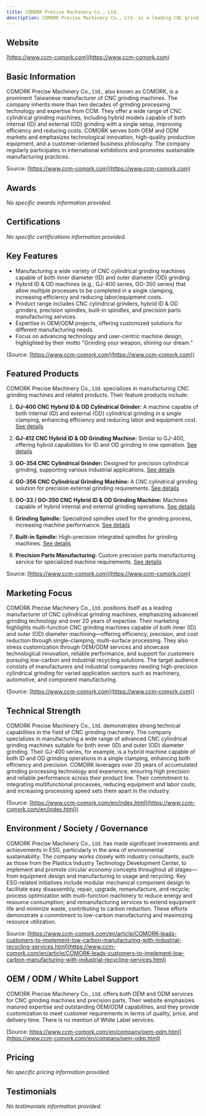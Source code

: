 ```yaml
---
title: COMORK Precise Machinery Co., Ltd.
description: COMORK Precise Machinery Co., Ltd. is a leading CNC grinding machine manufacturer from Taiwan, specializing in the production of CNC cylindrical grinders for both inner and outer diameter applications. With over 20 years of precision grinding technology experience, COMORK provides innovative hybrid grinding solutions for enhanced efficiency and cost-effectiveness.
---
```


## Website

[https://www.ccm-comork.com](https://www.ccm-comork.com)

## Basic Information

COMORK Precise Machinery Co., Ltd., also known as COMORK, is a prominent Taiwanese manufacturer of CNC grinding machines. The company inherits more than two decades of grinding processing technology and expertise from CCM. They offer a wide range of CNC cylindrical grinding machines, including hybrid models capable of both internal (ID) and external (OD) grinding with a single setup, improving efficiency and reducing costs. COMORK serves both OEM and ODM markets and emphasizes technological innovation, high-quality production equipment, and a customer-oriented business philosophy. The company regularly participates in international exhibitions and promotes sustainable manufacturing practices.

Source: [https://www.ccm-comork.com](https://www.ccm-comork.com)

## Awards

_No specific awards information provided._

## Certifications

_No specific certifications information provided._

## Key Features

- Manufacturing a wide variety of CNC cylindrical grinding machines capable of both inner diameter (ID) and outer diameter (OD) grinding.
- Hybrid ID & OD machines (e.g., GJ-400 series, GO-350 series) that allow multiple processes to be completed in a single clamping, increasing efficiency and reducing labor/equipment costs.
- Product range includes CNC cylindrical grinders, hybrid ID & OD grinders, precision spindles, built-in spindles, and precision parts manufacturing services.
- Expertise in OEM/ODM projects, offering customized solutions for different manufacturing needs.
- Focus on advancing technology and user-centric machine design, highlighted by their motto "Grinding your weapon, shining our dream."

(Source: [https://www.ccm-comork.com](https://www.ccm-comork.com))

## Featured Products

COMORK Precise Machinery Co., Ltd. specializes in manufacturing CNC grinding machines and related products. Their feature products include:

1. **GJ-400 CNC Hybrid ID & OD Cylindrical Grinder:**
   A machine capable of both internal (ID) and external (OD) cylindrical grinding in a single clamping, enhancing efficiency and reducing labor and equipment cost. [See details](https://www.ccm-comork.com/product/GJ-400.html)

2. **GJ-412 CNC Hybrid ID & OD Grinding Machine:**
   Similar to GJ-400, offering hybrid capabilities for ID and OD grinding in one operation. [See details](https://www.ccm-comork.com/product/GJ-412.html)

3. **GO-354 CNC Cylindrical Grinder:**
   Designed for precision cylindrical grinding, supporting various industrial applications. [See details](https://www.ccm-comork.com/product/GO-354.html)

4. **GO-356 CNC Cylindrical Grinding Machine:**
   A CNC cylindrical grinding solution for precision external grinding requirements. [See details](https://www.ccm-comork.com/product/GO-356.html)

5. **GO-33 / GO-350 CNC Hybrid ID & OD Grinding Machine:**
   Machines capable of hybrid internal and external grinding operations. [See details](https://www.ccm-comork.com/product/GO-350.html)

6. **Grinding Spindle:**
   Specialized spindles used for the grinding process, increasing machine performance. [See details](https://www.ccm-comork.com/product/Wheel-spindle.html)

7. **Built-in Spindle:**
   High-precision integrated spindles for grinding machines. [See details](https://www.ccm-comork.com/product/Built-in-spindle.html)

8. **Precision Parts Manufacturing:**
   Custom precision parts manufacturing service for specialized machine requirements. [See details](https://www.ccm-comork.com/product/Precision-parts.html)

Source: [https://www.ccm-comork.com](https://www.ccm-comork.com)

## Marketing Focus

COMORK Precise Machinery Co., Ltd. positions itself as a leading manufacturer of CNC cylindrical grinding machines, emphasizing advanced grinding technology and over 20 years of expertise. Their marketing highlights multi-function CNC grinding machines capable of both inner (ID) and outer (OD) diameter machining—offering efficiency, precision, and cost reduction through single-clamping, multi-surface processing. They also stress customization through OEM/ODM services and showcase technological innovation, reliable performance, and support for customers pursuing low-carbon and industrial recycling solutions. The target audience consists of manufacturers and industrial companies needing high-precision cylindrical grinding for varied application sectors such as machinery, automotive, and component manufacturing.

(Source: [https://www.ccm-comork.com](https://www.ccm-comork.com))

## Technical Strength

COMORK Precise Machinery Co., Ltd. demonstrates strong technical capabilities in the field of CNC grinding machinery. The company specializes in manufacturing a wide range of advanced CNC cylindrical grinding machines suitable for both inner (ID) and outer (OD) diameter grinding. Their GJ-400 series, for example, is a hybrid machine capable of both ID and OD grinding operations in a single clamping, enhancing both efficiency and precision. COMORK leverages over 20 years of accumulated grinding processing technology and experience, ensuring high precision and reliable performance across their product line. Their commitment to integrating multifunctional processes, reducing equipment and labor costs, and increasing processing speed sets them apart in the industry.

(Source: [https://www.ccm-comork.com/en/index.html](https://www.ccm-comork.com/en/index.html))

## Environment / Society / Governance

COMORK Precise Machinery Co., Ltd. has made significant investments and achievements in ESG, particularly in the area of environmental sustainability. The company works closely with industry consultants, such as those from the Plastics Industry Technology Development Center, to implement and promote circular economy concepts throughout all stages—from equipment design and manufacturing to usage and recycling. Key ESG-related initiatives include modular mechanical component design to facilitate easy disassembly, repair, upgrade, remanufacture, and recycle; process optimization with multi-function machinery to reduce energy and resource consumption; and remanufacturing services to extend equipment life and minimize waste, contributing to carbon reduction. These efforts demonstrate a commitment to low-carbon manufacturing and maximizing resource utilization.

Source: [https://www.ccm-comork.com/en/article/COMORK-leads-customers-to-implement-low-carbon-manufacturing-with-industrial-recycling-services.html](https://www.ccm-comork.com/en/article/COMORK-leads-customers-to-implement-low-carbon-manufacturing-with-industrial-recycling-services.html)

## OEM / ODM / White Label Support

COMORK Precise Machinery Co., Ltd. offers both OEM and ODM services for CNC grinding machines and precision parts. Their website emphasizes matured expertise and outstanding OEM/ODM capabilities, and they provide customization to meet customer requirements in terms of quality, price, and delivery time. There is no mention of White Label services.

[Source: https://www.ccm-comork.com/en/company/oem-odm.html](https://www.ccm-comork.com/en/company/oem-odm.html)

## Pricing

_No specific pricing information provided._

## Testimonials

_No testimonials information provided._